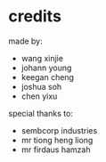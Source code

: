 # credits

made by:
- wang xinjie
- johann young
- keegan cheng
- joshua soh
- chen yixu

special thanks to:
- sembcorp industries
- mr tiong heng liong
- mr firdaus hamzah
